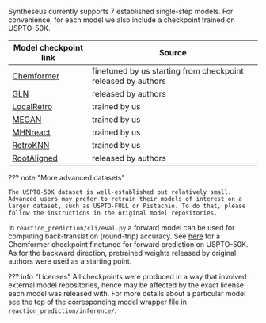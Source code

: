 Syntheseus currently supports 7 established single-step models. For convenience, for each model we also include a checkpoint trained on USPTO-50K.

| Model checkpoint link                                          | Source |
|----------------------------------------------------------------|--------|
| [Chemformer](https://figshare.com/ndownloader/files/42009888)  | finetuned by us starting from checkpoint released by authors |
| [GLN](https://figshare.com/ndownloader/files/42012720)         | released by authors |
| [LocalRetro](https://figshare.com/ndownloader/files/42012729)  | trained by us |
| [MEGAN](https://figshare.com/ndownloader/files/42012732)       | trained by us |
| [MHNreact](https://figshare.com/ndownloader/files/42012777)    | trained by us |
| [RetroKNN](https://figshare.com/ndownloader/files/42012786)    | trained by us |
| [RootAligned](https://figshare.com/ndownloader/files/42012792) | released by authors |

??? note "More advanced datasets"

    The USPTO-50K dataset is well-established but relatively small. Advanced users may prefer to retrain their models of interest on a larger dataset, such as USPTO-FULL or Pistachio. To do that, please follow the instructions in the original model repositories.

In `reaction_prediction/cli/eval.py` a forward model can be used for computing back-translation (round-trip) accuracy.
See [here](https://figshare.com/ndownloader/files/42012708) for a Chemformer checkpoint finetuned for forward prediction on USPTO-50K. As for the backward direction, pretrained weights released by original authors were used as a starting point.

??? info "Licenses"
    All checkpoints were produced in a way that involved external model repositories, hence may be affected by the exact license each model was released with.
    For more details about a particular model see the top of the corresponding model wrapper file in `reaction_prediction/inference/`.

